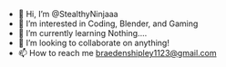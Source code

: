 - 👋 Hi, I’m @StealthyNinjaaa
- 👀 I’m interested in Coding, Blender, and Gaming
- 🌱 I’m currently learning Nothing....
- 💞️ I’m looking to collaborate on anything!
- 📫 How to reach me braedenshipley1123@gmail.com


